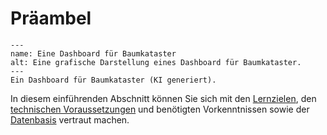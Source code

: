 # Präambel


```{figure} Baumkataster_Dashboard.png
---
name: Eine Dashboard für Baumkataster
alt: Eine grafische Darstellung eines Dashboard für Baumkataster.
---
Ein Dashboard für Baumkataster (KI generiert).
```

In diesem einführenden Abschnitt können Sie sich mit den [Lernzielen](/lernziele.md), den [technischen Voraussetzungen](/technische_voraussetzungen.md) und benötigten Vorkenntnissen sowie der [Datenbasis](/Einführung_Datenbasis.md) vertraut machen.